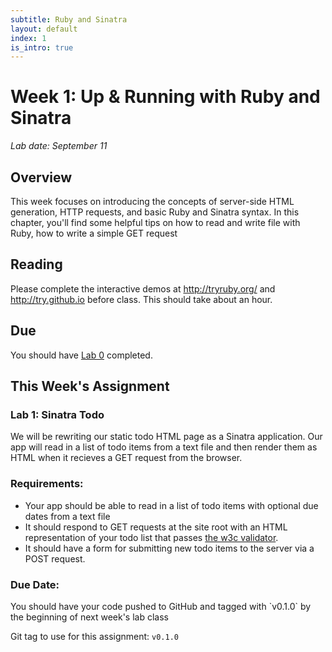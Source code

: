 ```yaml
---
subtitle: Ruby and Sinatra
layout: default
index: 1
is_intro: true
---
```


# Week 1: Up & Running with Ruby and Sinatra
*Lab date: September 11*

## Overview
This week focuses on introducing the concepts of server-side HTML generation, HTTP requests, and basic Ruby and Sinatra syntax. In this chapter, you'll find some helpful tips on how to read and write file with Ruby, how to write a simple GET request

## Reading
Please complete the interactive demos at http://tryruby.org/ and http://try.github.io before class. This should take about an hour.

## Due
You should have [Lab 0](/chapters/0/0-setup.html#assignment) completed.

## This Week's Assignment
<div class="panel panel-info">
  <div class="panel-heading">
    <h3 class="panel-title">Lab 1: Sinatra Todo</h3>
  </div>
  <div class="panel-body">
    <p>We will be rewriting our static todo HTML page as a Sinatra application. Our app will read in a list of todo items from a text file and then render them as HTML when it recieves a GET request from the browser.</p>
    <h3>Requirements:</h3>
    <ul>
      <li>Your app should be able to read in a list of todo items with optional due dates from a text file</li>
      <li>It should respond to GET requests at the site root with an HTML representation of your todo list that passes <a href="http://validator.w3.org">the w3c validator</a>.</li>
      <li>It should have a form for submitting new todo items to the server via a POST request.</li>
    </ul>
    <h3>Due Date:</h3>
      <p>You should have your code pushed to GitHub and tagged with `v0.1.0` by the beginning of next week's lab class</p>
    </div>
    <div class="panel-footer">
      <p>Git tag to use for this assignment: <code>v0.1.0</code></p>
    </div>
  </div>
</p>